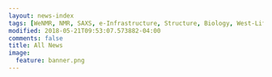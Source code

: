 ```yaml
---
layout: news-index
tags: [WeNMR, NMR, SAXS, e-Infrastructure, Structure, Biology, West-Life, EU, EGI, 7framework, H2020, EOSC, Grid]
modified: 2018-05-21T09:53:07.573882-04:00
comments: false
title: All News
image:
  feature: banner.png
---
```


